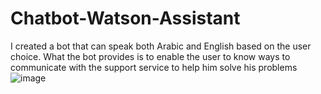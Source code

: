 # Chatbot-Watson-Assistant
I created a bot that can speak both Arabic and English based on the user choice. What the bot provides is to enable the user to know ways to communicate with the support service to help him solve his problems
![image](https://user-images.githubusercontent.com/85768718/196542882-2863e7f3-10ab-4966-bada-804d37d713cd.png)
